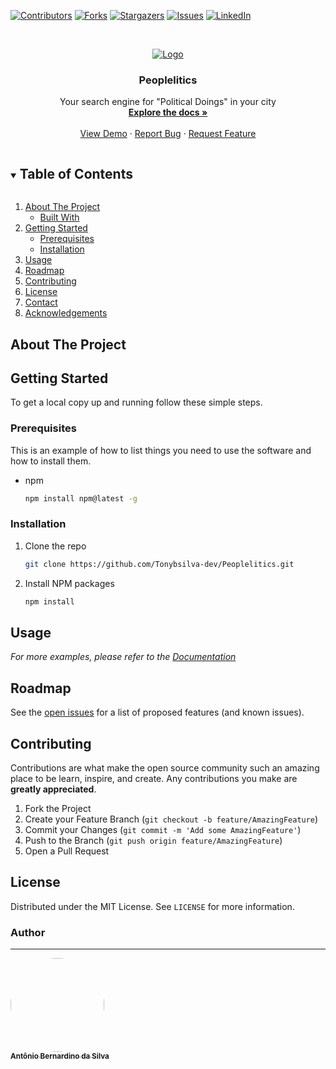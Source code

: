 
<!-- PROJECT SHIELDS -->
<!--
*** I'm using markdown "reference style" links for readability.
*** Reference links are enclosed in brackets [ ] instead of parentheses ( ).
*** See the bottom of this document for the declaration of the reference variables
*** for contributors-url, forks-url, etc. This is an optional, concise syntax you may use.
*** https://www.markdownguide.org/basic-syntax/#reference-style-links
-->
[![Contributors][contributors-shield]][contributors-url]
[![Forks][forks-shield]][forks-url]
[![Stargazers][stars-shield]][stars-url]
[![Issues][issues-shield]][issues-url]
[![LinkedIn][linkedin-shield]][linkedin-url]



<!-- PROJECT LOGO -->
<br />
<p align="center">
  <a href="https://github.com/Tonybsilva-dev/Peoplelitics">
    <img src="https://i.imgur.com/8fMtgZr.png" alt="Logo">
  </a>

  <h3 align="center">Peoplelitics</h3>

  <p align="center">
    Your search engine for "Political Doings" in your city
    <br />
    <a href="https://github.com/Tonybsilva-dev/Peoplelitics/"><strong>Explore the docs »</strong></a>
    <br />
    <br />
    <a href="https://github.com/Tonybsilva-dev/Peoplelitics/">View Demo</a>
    ·
    <a href="https://github.com/Tonybsilva-dev/Peoplelitics/">Report Bug</a>
    ·
    <a href="https://github.com/Tonybsilva-dev/Peoplelitics/">Request Feature</a>
  </p>
</p>



<!-- TABLE OF CONTENTS -->
<details open="open">
  <summary><h2 style="display: inline-block">Table of Contents</h2></summary>
  <ol>
    <li>
      <a href="#about-the-project">About The Project</a>
      <ul>
        <li><a href="#built-with">Built With</a></li>
      </ul>
    </li>
    <li>
      <a href="#getting-started">Getting Started</a>
      <ul>
        <li><a href="#prerequisites">Prerequisites</a></li>
        <li><a href="#installation">Installation</a></li>
      </ul>
    </li>
    <li><a href="#usage">Usage</a></li>
    <li><a href="#roadmap">Roadmap</a></li>
    <li><a href="#contributing">Contributing</a></li>
    <li><a href="#license">License</a></li>
    <li><a href="#contact">Contact</a></li>
    <li><a href="#acknowledgements">Acknowledgements</a></li>
  </ol>
</details>



<!-- ABOUT THE PROJECT -->
## About The Project
<!--

[![Product Name Screen Shot][product-screenshot]](https://example.com)

Here's a blank template to get started:
**To avoid retyping too much info. Do a search and replace with your text editor for the following:**
`github_username`, `repo_name`, `twitter_handle`, `email`, `project_title`, `project_description`


### Built With

* []()
* []()
* []()

-->

<!-- GETTING STARTED -->
## Getting Started

To get a local copy up and running follow these simple steps.

### Prerequisites

This is an example of how to list things you need to use the software and how to install them.
* npm
  ```sh
  npm install npm@latest -g
  ```

### Installation

1. Clone the repo
   ```sh
   git clone https://github.com/Tonybsilva-dev/Peoplelitics.git
   ```
2. Install NPM packages
   ```sh
   npm install
   ```



<!-- USAGE EXAMPLES -->
## Usage
<!--

Use this space to show useful examples of how a project can be used. Additional screenshots, code examples and demos work well in this space. You may also link to more resources.

-->
_For more examples, please refer to the [Documentation](https://example.com)_



<!-- ROADMAP -->
## Roadmap

See the [open issues](https://github.com/Tonybsilva-dev/Peoplelitics/issues) for a list of proposed features (and known issues).



<!-- CONTRIBUTING -->
## Contributing

Contributions are what make the open source community such an amazing place to be learn, inspire, and create. Any contributions you make are **greatly appreciated**.

1. Fork the Project
2. Create your Feature Branch (`git checkout -b feature/AmazingFeature`)
3. Commit your Changes (`git commit -m 'Add some AmazingFeature'`)
4. Push to the Branch (`git push origin feature/AmazingFeature`)
5. Open a Pull Request



<!-- LICENSE -->
## License

Distributed under the MIT License. See `LICENSE` for more information.



<!-- CONTACT -->
### Author
---

<a href="https://dev.to/tonybsilvadev/">
 <img style="border-radius: 50%;" src="https://avatars.githubusercontent.com/u/54373473?v=4" width="150px;" alt=""/>
 <br />
 <sub><b>Antônio Bernardino da Silva</b></sub></a> <a href="https://dev.to/tonybsilvadev/" title="Medium".</a>





<!-- MARKDOWN LINKS & IMAGES -->
<!-- https://www.markdownguide.org/basic-syntax/#reference-style-links -->
[contributors-shield]: https://img.shields.io/github/contributors/Tonybsilva-dev/Peoplelitics.svg?style=for-the-badge
[contributors-url]: https://github.com/Tonybsilva-dev/Peoplelitics/graphs/contributors
[forks-shield]: https://img.shields.io/github/forks/Tonybsilva-dev/Peoplelitics.svg?style=for-the-badge
[forks-url]: https://github.com/Tonybsilva-dev/Peoplelitics/network/members
[stars-shield]: https://img.shields.io/github/stars/Tonybsilva-dev/Peoplelitics.svg?style=for-the-badge
[stars-url]: https://github.co/Tonybsilva-dev/Peoplelitics/stargazers
[issues-shield]: https://img.shields.io/github/issues/Tonybsilva-dev/Peoplelitics.svg?style=for-the-badge
[issues-url]: https://github.com/Tonybsilva-dev/Peoplelitics/issues
[license-url]: https://github.com/Tonybsilva-dev/Peoplelitics/blob/master/LICENSE.txt
[linkedin-shield]: https://img.shields.io/badge/-LinkedIn-black.svg?style=for-the-badge&logo=linkedin&colorB=555
[linkedin-url]: https://linkedin.com/in/tony-silva/
